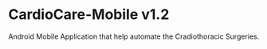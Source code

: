 # CardioCare-Mobile v1.2
Android Mobile Application that help automate the Cradiothoracic Surgeries.
